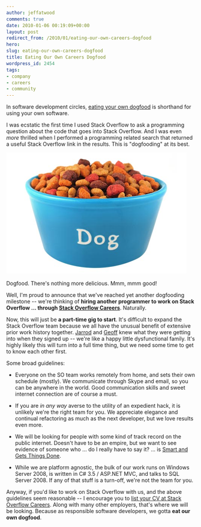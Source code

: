 ```yaml
---
author: jeffatwood
comments: true
date: 2010-01-06 00:19:09+00:00
layout: post
redirect_from: /2010/01/eating-our-own-careers-dogfood
hero: 
slug: eating-our-own-careers-dogfood
title: Eating Our Own Careers Dogfood
wordpress_id: 2454
tags:
- company
- careers
- community
---
```



In software development circles, [eating your own dogfood](http://www.codinghorror.com/blog/archives/000287.html) is shorthand for using your own software.



I was ecstatic the first time I used Stack Overflow to ask a programming question about the code that goes into Stack Overflow. And I was even _more_ thrilled when I performed a programming related search that returned a useful Stack Overflow link in the results. This is "dogfooding" at its best. 



![](/images/wordpress/dogfood.jpg)



Dogfood. There's nothing more delicious. Mmm, mmm good!



Well, I'm proud to announce that we've reached yet another dogfooding milestone -- we're thinking of **hiring another programmer to work on Stack Overflow ... through [Stack Overflow Careers](http://careers.stackoverflow.com/)**. Naturally.



Now, this will just be **a part-time gig to start**. It's difficult to expand the Stack Overflow team because we all have the unusual benefit of extensive prior work history together. [Jarrod](http://blog.stackoverflow.com/2009/01/welcome-stack-overflow-valued-associate-00002/) and [Geoff](http://blog.stackoverflow.com/2009/05/welcome-stack-overflow-valued-associate-00003/) knew what they were getting into when they signed up -- we're like a happy little dysfunctional family. It's highly likely this will turn into a full time thing, but we need some time to get to know each other first.



Some broad guidelines:







  * Everyone on the SO team works remotely from home, and sets their own schedule (mostly). We communicate through Skype and email, so you can be anywhere in the world. Good communication skills and sweet internet connection are of course a must.

  * If you are _in any way_ averse to the utility of an expedient hack, it is unlikely we're the right team for you. We appreciate elegance and continual refactoring as much as the next developer, but we love results even more.

  * We will be looking for people with some kind of track record on the public internet. Doesn't have to be an empire, but we want to see evidence of someone who ... do I really have to say it? ... is [Smart and Gets Things Done](http://rads.stackoverflow.com/amzn/click/1590598385).

  * While we are platform agnostic, the bulk of our work runs on Windows Server 2008, is written in C# 3.5 / ASP.NET MVC, and talks to SQL Server 2008. If any of that stuff is a turn-off, we're not the team for you.




Anyway, if you'd like to work on Stack Overflow with us, and the above guidelines seem reasonable -- I encourage you to [list your CV at Stack Overflow Careers](http://careers.stackoverflow.com/). Along with many other employers, that's where we will be looking. Because as responsible software developers, we gotta **eat our own dogfood**.

